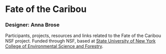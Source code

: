 # Fate of the Caribou
###  Designer: Anna Brose

Participants, projects, resources and links related to the Fate of the Caribou NSF project.  Funded through NSF, based at [State University of New York College of Environmental Science and Forestry](https://www.esf.edu).

